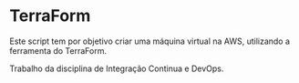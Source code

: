 # TerraForm

Este script tem por objetivo criar uma máquina virtual na AWS, utilizando a ferramenta do TerraForm.

Trabalho da disciplina de Integração Continua e DevOps.
